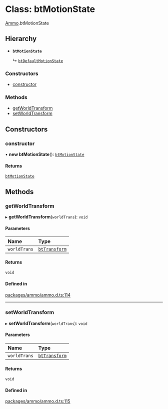 # Class: btMotionState

[Ammo](../modules/Ammo.md).btMotionState

## Hierarchy

- **`btMotionState`**

  ↳ [`btDefaultMotionState`](Ammo.btDefaultMotionState.md)

### Constructors

- [constructor](Ammo.btMotionState.md#constructor)

### Methods

- [getWorldTransform](Ammo.btMotionState.md#getworldtransform)
- [setWorldTransform](Ammo.btMotionState.md#setworldtransform)

## Constructors

### constructor

• **new btMotionState**(): [`btMotionState`](Ammo.btMotionState.md)

#### Returns

[`btMotionState`](Ammo.btMotionState.md)

## Methods

### getWorldTransform

▸ **getWorldTransform**(`worldTrans`): `void`

#### Parameters

| Name | Type |
| :------ | :------ |
| `worldTrans` | [`btTransform`](Ammo.btTransform.md) |

#### Returns

`void`

#### Defined in

[packages/ammo/ammo.d.ts:114](https://github.com/Orillusion/orillusion/blob/main/packages/ammo/ammo.d.ts#L114)

___

### setWorldTransform

▸ **setWorldTransform**(`worldTrans`): `void`

#### Parameters

| Name | Type |
| :------ | :------ |
| `worldTrans` | [`btTransform`](Ammo.btTransform.md) |

#### Returns

`void`

#### Defined in

[packages/ammo/ammo.d.ts:115](https://github.com/Orillusion/orillusion/blob/main/packages/ammo/ammo.d.ts#L115)
